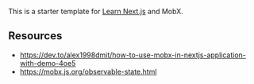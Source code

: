 This is a starter template for [Learn Next.js](https://nextjs.org/learn) and MobX.

## Resources

- https://dev.to/alex1998dmit/how-to-use-mobx-in-nextjs-application-with-demo-4oe5
- https://mobx.js.org/observable-state.html
